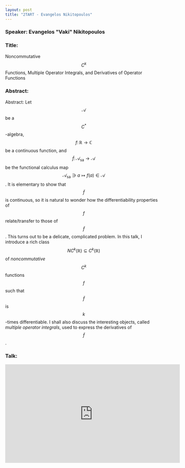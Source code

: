 ```yaml
---
layout: post
title: "2TART - Evangelos Nikitopoulos"
---
```


### Speaker: Evangelos "Vaki" Nikitopoulos

### Title: 
Noncommutative $$C^k$$ Functions, Multiple Operator Integrals, and Derivatives of Operator Functions

### Abstract:
Abstract: Let $$\mathcal{A}$$ be a $$C^\ast$$-algebra, $$f \colon \mathbb{R} \to \mathbb{C}$$ be a continuous function, and $$\tilde{f} \colon \mathcal{A}_{\text{sa}} \to \mathcal{A}$$ be the functional calculus map $$\mathcal{A}_{\text{sa}} \ni a \mapsto f(a) \in \mathcal{A}$$. It is elementary to show that $$\tilde{f}$$ is continuous, so it is natural to wonder how the differentiability properties of $$f$$ relate/transfer to those of $$\tilde{f}$$. This turns out to be a delicate, complicated problem. In this talk, I introduce a rich class $$NC^k(\mathbb{R}) \subseteq C^k(\mathbb{R})$$ of *noncommutative* $$C^k$$ functions $$f$$ such that $$\tilde{f}$$ is $$k$$-times differentiable. I shall also discuss the interesting objects, called *multiple operator integrals*, used to express the derivatives of $$\tilde{f}$$.

### Talk:
<iframe width="560" height="315" src="https://www.youtube.com/embed/Aq49pT5BSjE" title="YouTube video player" frameborder="0" allow="accelerometer; autoplay; clipboard-write; encrypted-media; gyroscope; picture-in-picture" allowfullscreen></iframe>